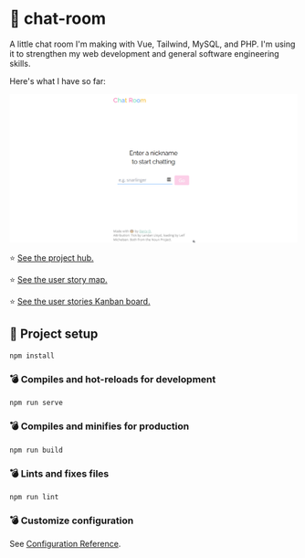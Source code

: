 # 🦝 chat-room

A little chat room I'm making with Vue, Tailwind, MySQL, and PHP. I'm using it to strengthen my web development and general software engineering skills.

Here's what I have so far:

![Project showcase gif](https://github.com/darcydriscoll/chat-room/blob/f7239519c48537b9446ec8c6b9df0a9ee4dce134/wiki/chatroom-show.gif)

⭐ [See the project hub.](https://github.com/darcydriscoll/chat-room/wiki)

⭐ [See the user story map.](https://miro.com/app/board/o9J_l-DFRFo=/)

⭐ [See the user stories Kanban board.](https://github.com/darcydriscoll/chat-room/projects/1)

## 🦄 Project setup
```
npm install
```

### 💣 Compiles and hot-reloads for development
```
npm run serve
```

### 💣 Compiles and minifies for production
```
npm run build
```

### 💣 Lints and fixes files
```
npm run lint
```

### 💣 Customize configuration
See [Configuration Reference](https://cli.vuejs.org/config/).
